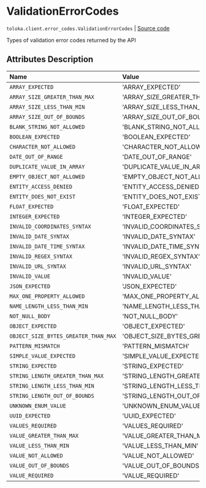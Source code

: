 # ValidationErrorCodes
`toloka.client.error_codes.ValidationErrorCodes` | [Source code](https://github.com/Toloka/toloka-kit/blob/v1.1.2/src/client/error_codes.py#L95)

Types of validation error codes returned by the API

## Attributes Description

| Name | Value | Description |
| :------| :-----------| :----------| 
`ARRAY_EXPECTED`|'ARRAY_EXPECTED'|
`ARRAY_SIZE_GREATER_THAN_MAX`|'ARRAY_SIZE_GREATER_THAN_MAX'|
`ARRAY_SIZE_LESS_THAN_MIN`|'ARRAY_SIZE_LESS_THAN_MIN'|
`ARRAY_SIZE_OUT_OF_BOUNDS`|'ARRAY_SIZE_OUT_OF_BOUNDS'|
`BLANK_STRING_NOT_ALLOWED`|'BLANK_STRING_NOT_ALLOWED'|
`BOOLEAN_EXPECTED`|'BOOLEAN_EXPECTED'|
`CHARACTER_NOT_ALLOWED`|'CHARACTER_NOT_ALLOWED'|
`DATE_OUT_OF_RANGE`|'DATE_OUT_OF_RANGE'|
`DUPLICATE_VALUE_IN_ARRAY`|'DUPLICATE_VALUE_IN_ARRAY'|
`EMPTY_OBJECT_NOT_ALLOWED`|'EMPTY_OBJECT_NOT_ALLOWED'|
`ENTITY_ACCESS_DENIED`|'ENTITY_ACCESS_DENIED'|
`ENTITY_DOES_NOT_EXIST`|'ENTITY_DOES_NOT_EXIST'|
`FLOAT_EXPECTED`|'FLOAT_EXPECTED'|
`INTEGER_EXPECTED`|'INTEGER_EXPECTED'|
`INVALID_COORDINATES_SYNTAX`|'INVALID_COORDINATES_SYNTAX'|
`INVALID_DATE_SYNTAX`|'INVALID_DATE_SYNTAX'|
`INVALID_DATE_TIME_SYNTAX`|'INVALID_DATE_TIME_SYNTAX'|
`INVALID_REGEX_SYNTAX`|'INVALID_REGEX_SYNTAX'|
`INVALID_URL_SYNTAX`|'INVALID_URL_SYNTAX'|
`INVALID_VALUE`|'INVALID_VALUE'|
`JSON_EXPECTED`|'JSON_EXPECTED'|
`MAX_ONE_PROPERTY_ALLOWED`|'MAX_ONE_PROPERTY_ALLOWED'|
`NAME_LENGTH_LESS_THAN_MIN`|'NAME_LENGTH_LESS_THAN_MIN'|
`NOT_NULL_BODY`|'NOT_NULL_BODY'|
`OBJECT_EXPECTED`|'OBJECT_EXPECTED'|
`OBJECT_SIZE_BYTES_GREATER_THAN_MAX`|'OBJECT_SIZE_BYTES_GREATER_THAN_MAX'|
`PATTERN_MISMATCH`|'PATTERN_MISMATCH'|
`SIMPLE_VALUE_EXPECTED`|'SIMPLE_VALUE_EXPECTED'|
`STRING_EXPECTED`|'STRING_EXPECTED'|
`STRING_LENGTH_GREATER_THAN_MAX`|'STRING_LENGTH_GREATER_THAN_MAX'|
`STRING_LENGTH_LESS_THAN_MIN`|'STRING_LENGTH_LESS_THAN_MIN'|
`STRING_LENGTH_OUT_OF_BOUNDS`|'STRING_LENGTH_OUT_OF_BOUNDS'|
`UNKNOWN_ENUM_VALUE`|'UNKNOWN_ENUM_VALUE'|
`UUID_EXPECTED`|'UUID_EXPECTED'|
`VALUES_REQUIRED`|'VALUES_REQUIRED'|
`VALUE_GREATER_THAN_MAX`|'VALUE_GREATER_THAN_MAX'|
`VALUE_LESS_THAN_MIN`|'VALUE_LESS_THAN_MIN'|
`VALUE_NOT_ALLOWED`|'VALUE_NOT_ALLOWED'|
`VALUE_OUT_OF_BOUNDS`|'VALUE_OUT_OF_BOUNDS'|
`VALUE_REQUIRED`|'VALUE_REQUIRED'|
